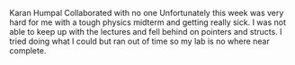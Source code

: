 Karan Humpal
Collaborated with no one
Unfortunately this week was very hard for me with a tough physics midterm and getting really sick. I was not able to keep up with the lectures and fell behind on pointers and structs. I tried doing what I could but ran out of time so my lab is no where near complete.